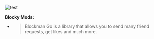 ![test](https://drive.google.com/file/d/16Avyb7-lfhILadajlsFgawuj9sJASOOd/view?usp=drivesdk)

**Blocky Mods:**

 - > Blockman Go is a library that allows you to send many friend requests, get likes and much more.

